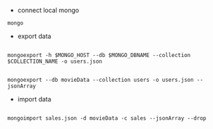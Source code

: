 - connect local mongo

```
mongo
```

- export data

```

mongoexport -h $MONGO_HOST --db $MONGO_DBNAME --collection $COLLECTION_NAME -o users.json

```

```

mongoexport --db movieData --collection users -o users.json --jsonArray

```

- import data

```

mongoimport sales.json -d movieData -c sales --jsonArray --drop

```

```

```
